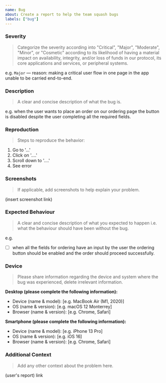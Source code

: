 ```yaml
---
name: Bug
about: Create a report to help the team squash bugs
labels: ["bug"]
---
```


### Severity

> Categorize the severity according into "Critical", "Major", "Moderate", "Minor", or "Cosmetic" according to its likelihood of having a material impact on availability, integrity, and/or loss of funds in our protocol, its core applications and services, or peripheral systems.

e.g. `Major` — reason: making a critical user flow in one page in the app unable to be carried end-to-end.

### Description

> A clear and concise description of what the bug is.

e.g. when the user wants to place an order on our ordering page the button is disabled despite the user completing all the required fields.

### Reproduction

> Steps to reproduce the behavior:

1. Go to '...'
2. Click on '....'
3. Scroll down to '....'
4. See error

### Screenshots

> If applicable, add screenshots to help explain your problem.

(insert screenshot link)

### Expected Behaviour

> A clear and concise description of what you expected to happen i.e. what the behaviour should have been without the bug.

e.g. 
- [ ] when all the fields for ordering have an input by the user the ordering button should be enabled and the order should proceed successfully.

### Device

> Please share information regarding the device and system where the bug was experienced, delete irrelevant information.

**Desktop (please complete the following information):**

 - Device (name & model): [e.g. MacBook Air (M1, 2020)]
 - OS (name & version): [e.g. macOS 12 Monterrey]
 - Browser (name & version):  [e.g. Chrome, Safari]

**Smartphone (please complete the following information):**

 - Device (name & model): [e.g. iPhone 13 Pro]
 - OS (name & version): [e.g. iOS 16]
 - Browser (name & version):  [e.g. Chrome, Safari]

### Additional Context

> Add any other context about the problem here.

(user's report) link